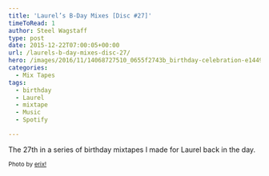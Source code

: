 ```yaml
---
title: 'Laurel’s B-Day Mixes [Disc #27]'
timeToRead: 1 
author: Steel Wagstaff
type: post
date: 2015-12-22T07:00:05+00:00
url: /laurels-b-day-mixes-disc-27/
hero: /images/2016/11/14068727510_0655f2743b_birthday-celebration-e1449508051126.jpg
categories:
  - Mix Tapes
tags:
  - birthday
  - Laurel
  - mixtape
  - Music
  - Spotify

---
```

The 27th in a series of birthday mixtapes I made for Laurel back in the day.



<small>Photo by <a href="http://www.flickr.com/photos/68387408@N00/6036179334" target="_blank">erix!</a> <a title="Attribution License" href="http://creativecommons.org/licenses/by/2.0/" target="_blank" rel="nofollow"><img src="http://music.steelwagstaff.com/wp-content/plugins/wp-inject/images/cc.png" alt="" /></a></small>